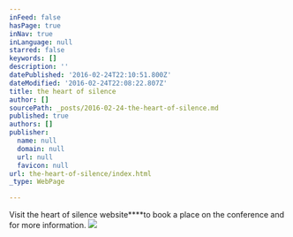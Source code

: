 ```yaml
---
inFeed: false
hasPage: true
inNav: true
inLanguage: null
starred: false
keywords: []
description: ''
datePublished: '2016-02-24T22:10:51.800Z'
dateModified: '2016-02-24T22:08:22.807Z'
title: the heart of silence
author: []
sourcePath: _posts/2016-02-24-the-heart-of-silence.md
published: true
authors: []
publisher:
  name: null
  domain: null
  url: null
  favicon: null
url: the-heart-of-silence/index.html
_type: WebPage

---
```

Visit the heart of silence website****to book a place on the conference and for more information.
![](https://s3-us-west-2.amazonaws.com/the-grid-img/p/b3b4c2c9153d6f7ea97e8d51ddc4970a2a92f888.jpg)